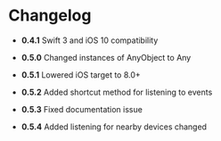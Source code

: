 # Changelog

* **0.4.1** Swift 3 and iOS 10 compatibility

* **0.5.0** Changed instances of AnyObject to Any

* **0.5.1** Lowered iOS target to 8.0+

* **0.5.2** Added shortcut method for listening to events

* **0.5.3** Fixed documentation issue

* **0.5.4** Added listening for nearby devices changed
